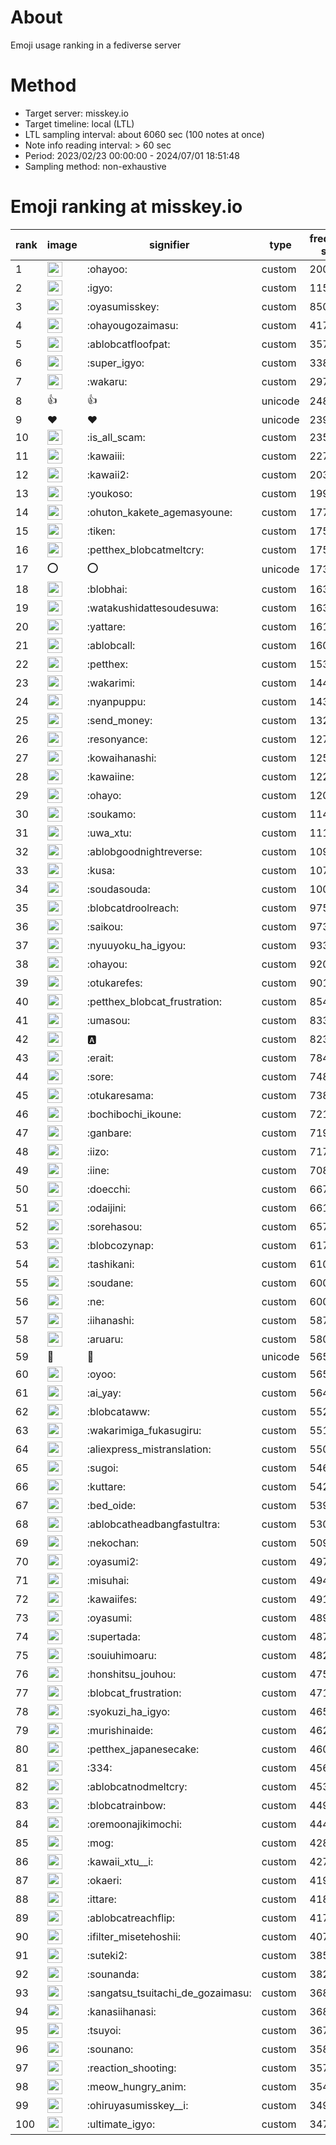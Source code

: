 # About
Emoji usage ranking in a fediverse server

# Method
- Target server: misskey.io
- Target timeline: local (LTL)
- LTL sampling interval: about 6060 sec (100 notes at once)
- Note info reading interval: > 60 sec
- Period: 2023/02/23 00:00:00 - 2024/07/01 18:51:48 
- Sampling method: non-exhaustive

# Emoji ranking at misskey.io

|rank|image|signifier|type|frequency score|
|----|----|----|----|----|
|1|<img height="24" src="https://misskey.io/emoji/ohayoo.webp">|:ohayoo:|custom|200538|
|2|<img height="24" src="https://misskey.io/emoji/igyo.webp">|:igyo:|custom|115049|
|3|<img height="24" src="https://misskey.io/emoji/oyasumisskey.webp">|:oyasumisskey:|custom|85003|
|4|<img height="24" src="https://misskey.io/emoji/ohayougozaimasu.webp">|:ohayougozaimasu:|custom|41741|
|5|<img height="24" src="https://misskey.io/emoji/ablobcatfloofpat.webp">|:ablobcatfloofpat:|custom|35742|
|6|<img height="24" src="https://misskey.io/emoji/super_igyo.webp">|:super_igyo:|custom|33887|
|7|<img height="24" src="https://misskey.io/emoji/wakaru.webp">|:wakaru:|custom|29793|
|8|👍|👍|unicode|24825|
|9|❤|❤|unicode|23957|
|10|<img height="24" src="https://misskey.io/emoji/is_all_scam.webp">|:is_all_scam:|custom|23564|
|11|<img height="24" src="https://misskey.io/emoji/kawaiii.webp">|:kawaiii:|custom|22788|
|12|<img height="24" src="https://misskey.io/emoji/kawaii2.webp">|:kawaii2:|custom|20311|
|13|<img height="24" src="https://misskey.io/emoji/youkoso.webp">|:youkoso:|custom|19983|
|14|<img height="24" src="https://misskey.io/emoji/ohuton_kakete_agemasyoune.webp">|:ohuton_kakete_agemasyoune:|custom|17718|
|15|<img height="24" src="https://misskey.io/emoji/tiken.webp">|:tiken:|custom|17590|
|16|<img height="24" src="https://misskey.io/emoji/petthex_blobcatmeltcry.webp">|:petthex_blobcatmeltcry:|custom|17529|
|17|⭕|⭕|unicode|17374|
|18|<img height="24" src="https://misskey.io/emoji/blobhai.webp">|:blobhai:|custom|16388|
|19|<img height="24" src="https://misskey.io/emoji/watakushidattesoudesuwa.webp">|:watakushidattesoudesuwa:|custom|16382|
|20|<img height="24" src="https://misskey.io/emoji/yattare.webp">|:yattare:|custom|16115|
|21|<img height="24" src="https://misskey.io/emoji/ablobcall.webp">|:ablobcall:|custom|16068|
|22|<img height="24" src="https://misskey.io/emoji/petthex.webp">|:petthex:|custom|15397|
|23|<img height="24" src="https://misskey.io/emoji/wakarimi.webp">|:wakarimi:|custom|14420|
|24|<img height="24" src="https://misskey.io/emoji/nyanpuppu.webp">|:nyanpuppu:|custom|14377|
|25|<img height="24" src="https://misskey.io/emoji/send_money.webp">|:send_money:|custom|13296|
|26|<img height="24" src="https://misskey.io/emoji/resonyance.webp">|:resonyance:|custom|12784|
|27|<img height="24" src="https://misskey.io/emoji/kowaihanashi.webp">|:kowaihanashi:|custom|12593|
|28|<img height="24" src="https://misskey.io/emoji/kawaiine.webp">|:kawaiine:|custom|12227|
|29|<img height="24" src="https://misskey.io/emoji/ohayo.webp">|:ohayo:|custom|12064|
|30|<img height="24" src="https://misskey.io/emoji/soukamo.webp">|:soukamo:|custom|11438|
|31|<img height="24" src="https://misskey.io/emoji/uwa_xtu.webp">|:uwa_xtu:|custom|11104|
|32|<img height="24" src="https://misskey.io/emoji/ablobgoodnightreverse.webp">|:ablobgoodnightreverse:|custom|10918|
|33|<img height="24" src="https://misskey.io/emoji/kusa.webp">|:kusa:|custom|10752|
|34|<img height="24" src="https://misskey.io/emoji/soudasouda.webp">|:soudasouda:|custom|10054|
|35|<img height="24" src="https://misskey.io/emoji/blobcatdroolreach.webp">|:blobcatdroolreach:|custom|9750|
|36|<img height="24" src="https://misskey.io/emoji/saikou.webp">|:saikou:|custom|9738|
|37|<img height="24" src="https://misskey.io/emoji/nyuuyoku_ha_igyou.webp">|:nyuuyoku_ha_igyou:|custom|9336|
|38|<img height="24" src="https://misskey.io/emoji/ohayou.webp">|:ohayou:|custom|9202|
|39|<img height="24" src="https://misskey.io/emoji/otukarefes.webp">|:otukarefes:|custom|9016|
|40|<img height="24" src="https://misskey.io/emoji/petthex_blobcat_frustration.webp">|:petthex_blobcat_frustration:|custom|8543|
|41|<img height="24" src="https://misskey.io/emoji/umasou.webp">|:umasou:|custom|8333|
|42|<img height="24" src="https://misskey.io/emoji/a.webp">|:a:|custom|8233|
|43|<img height="24" src="https://misskey.io/emoji/erait.webp">|:erait:|custom|7849|
|44|<img height="24" src="https://misskey.io/emoji/sore.webp">|:sore:|custom|7483|
|45|<img height="24" src="https://misskey.io/emoji/otukaresama.webp">|:otukaresama:|custom|7380|
|46|<img height="24" src="https://misskey.io/emoji/bochibochi_ikoune.webp">|:bochibochi_ikoune:|custom|7216|
|47|<img height="24" src="https://misskey.io/emoji/ganbare.webp">|:ganbare:|custom|7192|
|48|<img height="24" src="https://misskey.io/emoji/iizo.webp">|:iizo:|custom|7173|
|49|<img height="24" src="https://misskey.io/emoji/iine.webp">|:iine:|custom|7088|
|50|<img height="24" src="https://misskey.io/emoji/doecchi.webp">|:doecchi:|custom|6675|
|51|<img height="24" src="https://misskey.io/emoji/odaijini.webp">|:odaijini:|custom|6612|
|52|<img height="24" src="https://misskey.io/emoji/sorehasou.webp">|:sorehasou:|custom|6575|
|53|<img height="24" src="https://misskey.io/emoji/blobcozynap.webp">|:blobcozynap:|custom|6179|
|54|<img height="24" src="https://misskey.io/emoji/tashikani.webp">|:tashikani:|custom|6106|
|55|<img height="24" src="https://misskey.io/emoji/soudane.webp">|:soudane:|custom|6008|
|56|<img height="24" src="https://misskey.io/emoji/ne.webp">|:ne:|custom|6007|
|57|<img height="24" src="https://misskey.io/emoji/iihanashi.webp">|:iihanashi:|custom|5878|
|58|<img height="24" src="https://misskey.io/emoji/aruaru.webp">|:aruaru:|custom|5804|
|59|🎉|🎉|unicode|5658|
|60|<img height="24" src="https://misskey.io/emoji/oyoo.webp">|:oyoo:|custom|5656|
|61|<img height="24" src="https://misskey.io/emoji/ai_yay.webp">|:ai_yay:|custom|5641|
|62|<img height="24" src="https://misskey.io/emoji/blobcataww.webp">|:blobcataww:|custom|5520|
|63|<img height="24" src="https://misskey.io/emoji/wakarimiga_fukasugiru.webp">|:wakarimiga_fukasugiru:|custom|5510|
|64|<img height="24" src="https://misskey.io/emoji/aliexpress_mistranslation.webp">|:aliexpress_mistranslation:|custom|5501|
|65|<img height="24" src="https://misskey.io/emoji/sugoi.webp">|:sugoi:|custom|5462|
|66|<img height="24" src="https://misskey.io/emoji/kuttare.webp">|:kuttare:|custom|5423|
|67|<img height="24" src="https://misskey.io/emoji/bed_oide.webp">|:bed_oide:|custom|5397|
|68|<img height="24" src="https://misskey.io/emoji/ablobcatheadbangfastultra.webp">|:ablobcatheadbangfastultra:|custom|5300|
|69|<img height="24" src="https://misskey.io/emoji/nekochan.webp">|:nekochan:|custom|5097|
|70|<img height="24" src="https://misskey.io/emoji/oyasumi2.webp">|:oyasumi2:|custom|4971|
|71|<img height="24" src="https://misskey.io/emoji/misuhai.webp">|:misuhai:|custom|4946|
|72|<img height="24" src="https://misskey.io/emoji/kawaiifes.webp">|:kawaiifes:|custom|4912|
|73|<img height="24" src="https://misskey.io/emoji/oyasumi.webp">|:oyasumi:|custom|4893|
|74|<img height="24" src="https://misskey.io/emoji/supertada.webp">|:supertada:|custom|4876|
|75|<img height="24" src="https://misskey.io/emoji/souiuhimoaru.webp">|:souiuhimoaru:|custom|4826|
|76|<img height="24" src="https://misskey.io/emoji/honshitsu_jouhou.webp">|:honshitsu_jouhou:|custom|4754|
|77|<img height="24" src="https://misskey.io/emoji/blobcat_frustration.webp">|:blobcat_frustration:|custom|4719|
|78|<img height="24" src="https://misskey.io/emoji/syokuzi_ha_igyo.webp">|:syokuzi_ha_igyo:|custom|4650|
|79|<img height="24" src="https://misskey.io/emoji/murishinaide.webp">|:murishinaide:|custom|4623|
|80|<img height="24" src="https://misskey.io/emoji/petthex_japanesecake.webp">|:petthex_japanesecake:|custom|4603|
|81|<img height="24" src="https://misskey.io/emoji/334.webp">|:334:|custom|4564|
|82|<img height="24" src="https://misskey.io/emoji/ablobcatnodmeltcry.webp">|:ablobcatnodmeltcry:|custom|4539|
|83|<img height="24" src="https://misskey.io/emoji/blobcatrainbow.webp">|:blobcatrainbow:|custom|4497|
|84|<img height="24" src="https://misskey.io/emoji/oremoonajikimochi.webp">|:oremoonajikimochi:|custom|4443|
|85|<img height="24" src="https://misskey.io/emoji/mog.webp">|:mog:|custom|4287|
|86|<img height="24" src="https://misskey.io/emoji/kawaii_xtu__i.webp">|:kawaii_xtu__i:|custom|4276|
|87|<img height="24" src="https://misskey.io/emoji/okaeri.webp">|:okaeri:|custom|4195|
|88|<img height="24" src="https://misskey.io/emoji/ittare.webp">|:ittare:|custom|4180|
|89|<img height="24" src="https://misskey.io/emoji/ablobcatreachflip.webp">|:ablobcatreachflip:|custom|4172|
|90|<img height="24" src="https://misskey.io/emoji/ifilter_misetehoshii.webp">|:ifilter_misetehoshii:|custom|4076|
|91|<img height="24" src="https://misskey.io/emoji/suteki2.webp">|:suteki2:|custom|3859|
|92|<img height="24" src="https://misskey.io/emoji/sounanda.webp">|:sounanda:|custom|3824|
|93|<img height="24" src="https://misskey.io/emoji/sangatsu_tsuitachi_de_gozaimasu.webp">|:sangatsu_tsuitachi_de_gozaimasu:|custom|3683|
|94|<img height="24" src="https://misskey.io/emoji/kanasiihanasi.webp">|:kanasiihanasi:|custom|3682|
|95|<img height="24" src="https://misskey.io/emoji/tsuyoi.webp">|:tsuyoi:|custom|3675|
|96|<img height="24" src="https://misskey.io/emoji/sounano.webp">|:sounano:|custom|3583|
|97|<img height="24" src="https://misskey.io/emoji/reaction_shooting.webp">|:reaction_shooting:|custom|3576|
|98|<img height="24" src="https://misskey.io/emoji/meow_hungry_anim.webp">|:meow_hungry_anim:|custom|3547|
|99|<img height="24" src="https://misskey.io/emoji/ohiruyasumisskey__i.webp">|:ohiruyasumisskey__i:|custom|3491|
|100|<img height="24" src="https://misskey.io/emoji/ultimate_igyo.webp">|:ultimate_igyo:|custom|3471|
